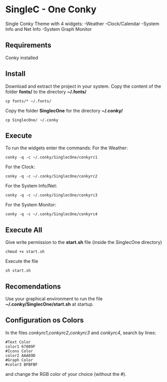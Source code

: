 # SingleC - One Conky

Single Conky Theme with 4 widgets: 
-Weather
-Clock/Calendar 
-System Info and Net Info
-System Graph Monitor
## Requirements
Conky installed
## Install
Download and extract the project in your system.
Copy the content of the folder **fonts/** to the directory **~/.fonts/**
```shell
cp fonts/* ~/.fonts/
```
Copy the folder **SinglecOne** for the directory **~/.conky/**
```shell
cp SinglecOne/ ~/.conky
```
## Execute
To run the widgets enter the commands:
For the Weather:
```shell
conky -q -c ~/.conky/SinglecOne/conkyrc1
```
For the Clock:
```shell
conky -q -c ~/.conky/SinglecOne/conkyrc2
```
For the System Info/Net:
```shell
conky -q -c ~/.conky/SinglecOne/conkyrc3
```
For the System Monitor:
```shell
conky -q -c ~/.conky/SinglecOne/conkyrc4
```
## Execute All
Give write permission to the **start.sh** file (inside the SinglecOne directory)
```shell
chmod +x start.sh
```
Execute the file
```shell
sh start.sh
```
## Recomendations
Use your graphical environment to run the file **~/.conky/SinglecOne/start.sh** at startup.

## Configuration os Colors
In the files *conkyrc1*,*conkyrc2*,*conkyrc3* and *conkyrc4*, search by lines:
```shell
#Text Color
color1 67809F
#Icons Color
color2 AAA69D
#Graph Color
#color3 BFBFBF
```
and change the RGB color of your choice (without the #).
